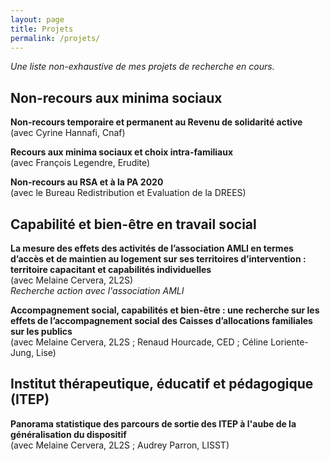 ```yaml
---
layout: page
title: Projets
permalink: /projets/
---
```

  
*Une liste non-exhaustive de mes projets de recherche en cours.*  
  

## Non-recours aux minima sociaux 

**Non-recours temporaire et permanent au Revenu de solidarité active**  
(avec Cyrine Hannafi, Cnaf)  

**Recours aux minima sociaux et choix intra-familiaux**  
(avec François Legendre, Erudite)

**Non-recours au RSA et à la PA 2020**  
(avec le Bureau Redistribution et Evaluation de la DREES)  

## Capabilité et bien-être en travail social  

**La mesure des effets des activités de l’association AMLI en termes d’accès et de maintien au logement sur ses territoires d’intervention : territoire capacitant et capabilités individuelles**  
(avec Melaine Cervera, 2L2S)  
*Recherche action avec l'association AMLI*  

**Accompagnement social, capabilités et bien-être : une recherche sur les effets de l’accompagnement social des Caisses d’allocations familiales sur les publics**  
(avec Melaine Cervera, 2L2S ; Renaud Hourcade, CED ; Céline Loriente-Jung, Lise)  

## Institut thérapeutique, éducatif et pédagogique (ITEP) ##

**Panorama statistique des parcours de sortie des ITEP à l'aube de la généralisation du dispositif**  
(avec Melaine Cervera, 2L2S ; Audrey Parron, LISST)

